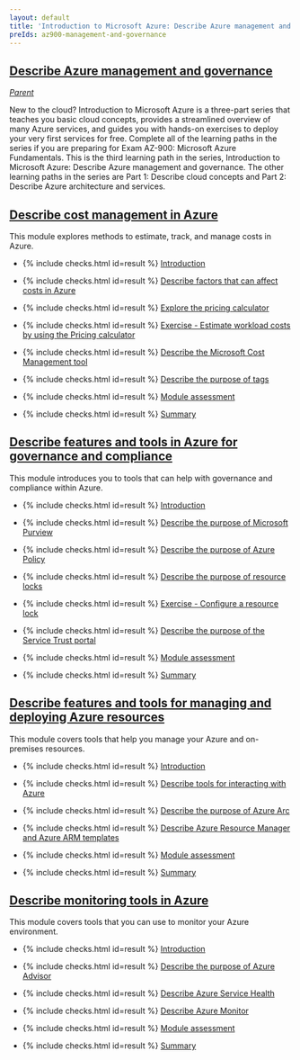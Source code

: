 ```yaml
---
layout: default
title: 'Introduction to Microsoft Azure: Describe Azure management and governance'
preIds: az900-management-and-governance
---
```

## <span>[Describe Azure management and governance](https://learn.microsoft.com/en-us/training/paths/describe-azure-management-governance/)</span>

[_Parent_](./)

New to the cloud? Introduction to Microsoft Azure is a three-part series that teaches you basic cloud concepts, provides a streamlined overview of many Azure services, and guides you with hands-on exercises to deploy your very first services for free. Complete all of the learning paths in the series if you are preparing for Exam AZ-900: Microsoft Azure Fundamentals. This is the third learning path in the series, Introduction to Microsoft Azure: Describe Azure management and governance. The other learning paths in the series are Part 1: Describe cloud concepts and Part 2: Describe Azure architecture and services.

## [Describe cost management in Azure](https://learn.microsoft.com/en-us/training/modules/describe-cost-management-azure/)

This module explores methods to estimate, track, and manage costs in Azure.

<!-- {% assign counter = 1 %} {% assign result = page.preIds | append: "-" | append: counter %} -->
- <span>{% include checks.html id=result %} [Introduction](https://learn.microsoft.com/en-us/training/modules/describe-cost-management-azure/1-introduction)</span>
<!-- {% assign counter = counter | plus: 1 %}{% assign result = page.preIds | append: "-" | append: counter %} -->
- <span>{% include checks.html id=result %} [Describe factors that can affect costs in Azure](https://learn.microsoft.com/en-us/training/modules/describe-cost-management-azure/2-describe-factors-affect-costs-azure)</span>
<!-- {% assign counter = counter | plus: 1 %}{% assign result = page.preIds | append: "-" | append: counter %} -->
- <span>{% include checks.html id=result %} [Explore the pricing calculator](https://learn.microsoft.com/en-us/training/modules/describe-cost-management-azure/3-compare-pricing-total-cost-of-ownership-calculators)</span>
<!-- {% assign counter = counter | plus: 1 %}{% assign result = page.preIds | append: "-" | append: counter %} -->
- <span>{% include checks.html id=result %} [Exercise - Estimate workload costs by using the Pricing calculator](https://learn.microsoft.com/en-us/training/modules/describe-cost-management-azure/4-exercise-estimate-workload-costs-use-pricing-calculator)</span>
<!-- {% assign counter = counter | plus: 1 %}{% assign result = page.preIds | append: "-" | append: counter %} -->
- <span>{% include checks.html id=result %} [Describe the Microsoft Cost Management tool](https://learn.microsoft.com/en-us/training/modules/describe-cost-management-azure/6-describe-azure-tool)</span>
<!-- {% assign counter = counter | plus: 1 %}{% assign result = page.preIds | append: "-" | append: counter %} -->
- <span>{% include checks.html id=result %} [Describe the purpose of tags](https://learn.microsoft.com/en-us/training/modules/describe-cost-management-azure/7-describe-purpose-of-tags)</span>
<!-- {% assign counter = counter | plus: 1 %}{% assign result = page.preIds | append: "-" | append: counter %} -->
- <span>{% include checks.html id=result %} [Module assessment](https://learn.microsoft.com/en-us/training/modules/describe-cost-management-azure/8-knowledge-check)</span>
<!-- {% assign counter = counter | plus: 1 %}{% assign result = page.preIds | append: "-" | append: counter %} -->
- <span>{% include checks.html id=result %} [Summary](https://learn.microsoft.com/en-us/training/modules/describe-cost-management-azure/9-summary)</span>

## [Describe features and tools in Azure for governance and compliance](https://learn.microsoft.com/en-us/training/modules/describe-features-tools-azure-for-governance-compliance/)

This module introduces you to tools that can help with governance and compliance within Azure.

<!-- {% assign counter = counter | plus: 1 %}{% assign result = page.preIds | append: "-" | append: counter %} -->
- <span>{% include checks.html id=result %} [Introduction](https://learn.microsoft.com/en-us/training/modules/describe-features-tools-azure-for-governance-compliance/1-introduction)</span>
<!-- {% assign counter = counter | plus: 1 %}{% assign result = page.preIds | append: "-" | append: counter %} -->
- <span>{% include checks.html id=result %} [Describe the purpose of Microsoft Purview](https://learn.microsoft.com/en-us/training/modules/describe-features-tools-azure-for-governance-compliance/2-describe-purpose-microsoft-purview)</span>
<!-- {% assign counter = counter | plus: 1 %}{% assign result = page.preIds | append: "-" | append: counter %} -->
- <span>{% include checks.html id=result %} [Describe the purpose of Azure Policy](https://learn.microsoft.com/en-us/training/modules/describe-features-tools-azure-for-governance-compliance/3-describe-purpose-azure-policy)</span>
<!-- {% assign counter = counter | plus: 1 %}{% assign result = page.preIds | append: "-" | append: counter %} -->
- <span>{% include checks.html id=result %} [Describe the purpose of resource locks](https://learn.microsoft.com/en-us/training/modules/describe-features-tools-azure-for-governance-compliance/4-describe-purpose-resource-locks)</span>
<!-- {% assign counter = counter | plus: 1 %}{% assign result = page.preIds | append: "-" | append: counter %} -->
- <span>{% include checks.html id=result %} [Exercise - Configure a resource lock](https://learn.microsoft.com/en-us/training/modules/describe-features-tools-azure-for-governance-compliance/5-exercise-configure-resource-lock)</span>
<!-- {% assign counter = counter | plus: 1 %}{% assign result = page.preIds | append: "-" | append: counter %} -->
- <span>{% include checks.html id=result %} [Describe the purpose of the Service Trust portal](https://learn.microsoft.com/en-us/training/modules/describe-features-tools-azure-for-governance-compliance/6-describe-purpose-service-trust-portal)</span>
<!-- {% assign counter = counter | plus: 1 %}{% assign result = page.preIds | append: "-" | append: counter %} -->
- <span>{% include checks.html id=result %} [Module assessment](https://learn.microsoft.com/en-us/training/modules/describe-features-tools-azure-for-governance-compliance/7-knowledge-check)</span>
<!-- {% assign counter = counter | plus: 1 %}{% assign result = page.preIds | append: "-" | append: counter %} -->
- <span>{% include checks.html id=result %} [Summary](https://learn.microsoft.com/en-us/training/modules/describe-features-tools-azure-for-governance-compliance/8-summary)</span>

## [Describe features and tools for managing and deploying Azure resources](https://learn.microsoft.com/en-us/training/modules/describe-features-tools-manage-deploy-azure-resources/)

This module covers tools that help you manage your Azure and on-premises resources.

<!-- {% assign counter = counter | plus: 1 %}{% assign result = page.preIds | append: "-" | append: counter %} -->
- <span>{% include checks.html id=result %} [Introduction](https://learn.microsoft.com/en-us/training/modules/describe-features-tools-manage-deploy-azure-resources/1-introduction)</span>
<!-- {% assign counter = counter | plus: 1 %}{% assign result = page.preIds | append: "-" | append: counter %} -->
- <span>{% include checks.html id=result %} [Describe tools for interacting with Azure](https://learn.microsoft.com/en-us/training/modules/describe-features-tools-manage-deploy-azure-resources/2-describe-interacting-azure)</span>
<!-- {% assign counter = counter | plus: 1 %}{% assign result = page.preIds | append: "-" | append: counter %} -->
- <span>{% include checks.html id=result %} [Describe the purpose of Azure Arc](https://learn.microsoft.com/en-us/training/modules/describe-features-tools-manage-deploy-azure-resources/3-describe-purpose-of-azure-arc)</span>
<!-- {% assign counter = counter | plus: 1 %}{% assign result = page.preIds | append: "-" | append: counter %} -->
- <span>{% include checks.html id=result %} [Describe Azure Resource Manager and Azure ARM templates](https://learn.microsoft.com/en-us/training/modules/describe-features-tools-manage-deploy-azure-resources/4-describe-azure-resource-manager-azure-arm-templates)</span>
<!-- {% assign counter = counter | plus: 1 %}{% assign result = page.preIds | append: "-" | append: counter %} -->
- <span>{% include checks.html id=result %} [Module assessment](https://learn.microsoft.com/en-us/training/modules/describe-features-tools-manage-deploy-azure-resources/5-knowledge-check)</span>
<!-- {% assign counter = counter | plus: 1 %}{% assign result = page.preIds | append: "-" | append: counter %} -->
- <span>{% include checks.html id=result %} [Summary](https://learn.microsoft.com/en-us/training/modules/describe-features-tools-manage-deploy-azure-resources/6-summary)</span>

## [Describe monitoring tools in Azure](https://learn.microsoft.com/en-us/training/modules/describe-monitoring-tools-azure/)

This module covers tools that you can use to monitor your Azure environment.

<!-- {% assign counter = counter | plus: 1 %}{% assign result = page.preIds | append: "-" | append: counter %} -->
- <span>{% include checks.html id=result %} [Introduction](https://learn.microsoft.com/en-us/training/modules/describe-monitoring-tools-azure/1-introduction)</span>
<!-- {% assign counter = counter | plus: 1 %}{% assign result = page.preIds | append: "-" | append: counter %} -->
- <span>{% include checks.html id=result %} [Describe the purpose of Azure Advisor](https://learn.microsoft.com/en-us/training/modules/describe-monitoring-tools-azure/2-describe-purpose-of-azure-advisor)</span>
<!-- {% assign counter = counter | plus: 1 %}{% assign result = page.preIds | append: "-" | append: counter %} -->
- <span>{% include checks.html id=result %} [Describe Azure Service Health](https://learn.microsoft.com/en-us/training/modules/describe-monitoring-tools-azure/3-describe-azure-service-health)</span>
<!-- {% assign counter = counter | plus: 1 %}{% assign result = page.preIds | append: "-" | append: counter %} -->
- <span>{% include checks.html id=result %} [Describe Azure Monitor](https://learn.microsoft.com/en-us/training/modules/describe-monitoring-tools-azure/4-describe-azure-monitor)</span>
<!-- {% assign counter = counter | plus: 1 %}{% assign result = page.preIds | append: "-" | append: counter %} -->
- <span>{% include checks.html id=result %} [Module assessment](https://learn.microsoft.com/en-us/training/modules/describe-monitoring-tools-azure/5-knowledge-check)</span>
<!-- {% assign counter = counter | plus: 1 %}{% assign result = page.preIds | append: "-" | append: counter %} -->
- <span>{% include checks.html id=result %} [Summary](https://learn.microsoft.com/en-us/training/modules/describe-monitoring-tools-azure/6-summary)</span>
